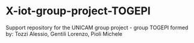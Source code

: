 # X-iot-group-project-TOGEPI
Support repository for the UNICAM group project - group TOGEPI formed by: Tozzi Alessio, Gentili Lorenzo, Pioli Michele
